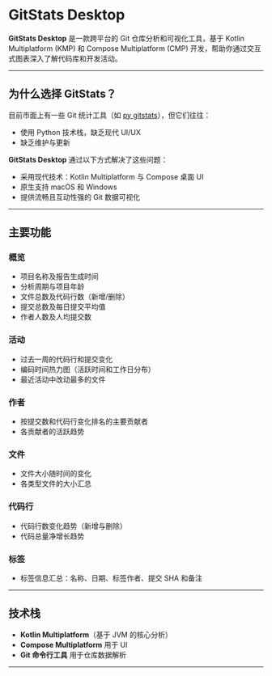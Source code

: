 # GitStats Desktop

**GitStats Desktop** 是一款跨平台的 Git 仓库分析和可视化工具，基于 Kotlin Multiplatform (KMP) 和 Compose Multiplatform (CMP) 开发，帮助你通过交互式图表深入了解代码库和开发活动。

---

## 为什么选择 GitStats？

目前市面上有一些 Git 统计工具（如 [py gitstats](https://pypi.org/project/gitstats/)），但它们往往：

- 使用 Python 技术栈，缺乏现代 UI/UX
- 缺乏维护与更新

**GitStats Desktop** 通过以下方式解决了这些问题：

- 采用现代技术：Kotlin Multiplatform 与 Compose 桌面 UI
- 原生支持 macOS 和 Windows
- 提供流畅且互动性强的 Git 数据可视化

---

## 主要功能

### 概览
- 项目名称及报告生成时间
- 分析周期与项目年龄
- 文件总数及代码行数（新增/删除）
- 提交总数及每日提交平均值
- 作者人数及人均提交数

### 活动
- 过去一周的代码行和提交变化
- 编码时间热力图（活跃时间和工作日分布）
- 最近活动中改动最多的文件

### 作者
- 按提交数和代码行变化排名的主要贡献者
- 各贡献者的活跃趋势

### 文件
- 文件大小随时间的变化
- 各类型文件的大小汇总

### 代码行
- 代码行数变化趋势（新增与删除）
- 代码总量净增长趋势

### 标签
- 标签信息汇总：名称、日期、标签作者、提交 SHA 和备注

---

## 技术栈

- **Kotlin Multiplatform**（基于 JVM 的核心分析）
- **Compose Multiplatform** 用于 UI
- **Git 命令行工具** 用于仓库数据解析

---
